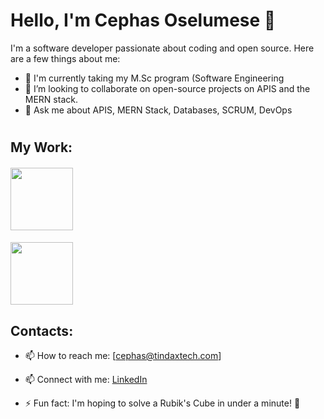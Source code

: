 # Hello, I'm Cephas Oselumese 👋

I'm a software developer passionate about coding and open source. Here are a few things about me:

- 🌱 I'm currently taking my M.Sc program (Software Engineering
- 👯 I’m looking to collaborate on open-source projects on APIS and the MERN stack.
- 💬 Ask me about APIS, MERN Stack, Databases, SCRUM, DevOps

#

## My Work:
  #### [<img src="https://mybethpay.com/assets/images/logo-light.png" width="100">](https://mybethpay.com) 
  #### [<img src="https://foundation.tindaxtech.com/assets/img/tindax-preview.png" width="100">](https://tindaxtech.com) 

## Contacts:
- 📫 How to reach me: [cephas@tindaxtech.com]
- 📫 Connect with me: [LinkedIn](http://linkedin.com/in/cephaz6)


- ⚡ Fun fact: I'm hoping to solve a Rubik's Cube in under a minute! 🧩
